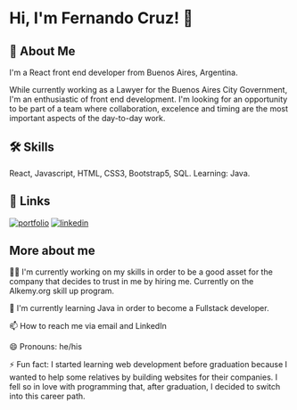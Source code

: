 
# Hi, I'm Fernando Cruz! 👋


## 🚀 About Me
I'm a React front end developer from Buenos Aires, Argentina.

While currently working as a Lawyer for the Buenos Aires City Government, I'm an enthusiastic of front end development.
I'm looking for an opportunity to be part of a team where collaboration, excelence and timing are the most important aspects of the day-to-day work.



## 🛠 Skills
React, Javascript, HTML, CSS3, Bootstrap5, SQL.
Learning: Java.


## 🔗 Links
[![portfolio](https://img.shields.io/badge/my_portfolio-000?style=for-the-badge&logo=ko-fi&logoColor=white)](https://fernandocruz.vercel.app/)
[![linkedin](https://img.shields.io/badge/linkedin-0A66C2?style=for-the-badge&logo=linkedin&logoColor=white)](https://www.linkedin.com/in/cruzfernandomartin/)

## More about me

👩‍💻 I'm currently working on my skills in order to be a good asset for the company that decides to trust in me by hiring me. Currently on the Alkemy.org skill up program.

🧠 I'm currently learning Java in order to become a Fullstack developer.

📫 How to reach me via email and LinkedIn

😄 Pronouns: he/his

⚡️ Fun fact: I started learning web development before graduation because I wanted to help some relatives by building websites for their companies. I fell so in love with programming that, after graduation, I decided to switch into this career path.

